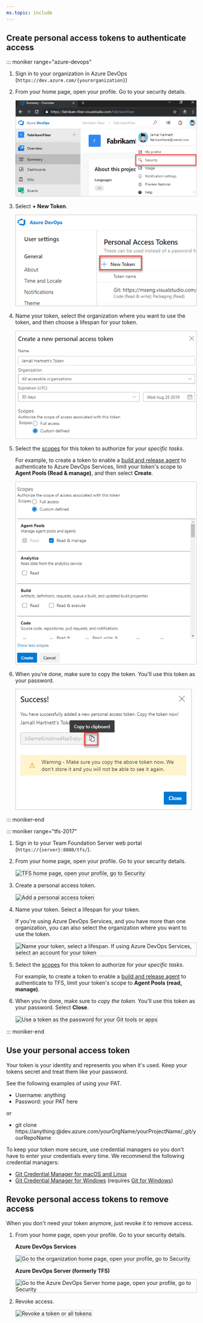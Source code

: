 ```yaml
---
ms.topic: include
---
```


## Create personal access tokens to authenticate access

::: moniker range="azure-devops"

1. Sign in to your organization in Azure DevOps (```https://dev.azure.com/{yourorganization}```)
  
2. From your home page, open your profile. Go to your security details.

   ![My profile Team Services](_img/my-profile-team-services.png)

3. Select **+ New Token**.

   ![Select New Token to create](_img/select-new-token.png)

4. Name your token, select the organization where you want to use the token, and then choose a lifespan for your token.

   ![Enter basic token information](_img/create-new-pat.png)

5. Select the [scopes](/azure/devops/integrate/get-started/authentication/oauth#scopes)
   for this token to authorize for *your specific tasks*.

   For example, to create a token to enable a [build and release agent](/azure/devops/pipelines/agents/agents) to authenticate to Azure DevOps Services, 
   limit your token's scope to **Agent Pools (Read & manage)**, and then select **Create**. 

   ![Select scopes for your PAT](_img/select-pat-scopes.png)

6. When you're done, make sure to copy the token. You'll use this token as your password.

   ![Copy the token to your clipboard](_img/copy-token-to-clipboard.png)

::: moniker-end

::: moniker range="tfs-2017"

1. Sign in to your Team Foundation Server web portal (```https://{server}:8080/tfs/```).

2. From your home page, open your profile. Go to your security details.

   <img alt="TFS home page, open your profile, go to Security" src="/azure/devops/repos/git/_shared/_img/my-profile-tfs.png" style="border: 1px solid #CCCCCC" />

3. Create a personal access token.

   <img alt="Add a personal access token" src="/azure/devops/repos/git/_shared/_img/add-personal-access-token.png" style="border: 1px solid #CCCCCC" />

4. Name your token. Select a lifespan for your token.

   If you're using Azure DevOps Services, and you have more than one organization,
   you can also select the organization where you want to use the token.

   <img alt="Name your token, select a lifespan. If using Azure DevOps Services, select an account for your token" src="/azure/devops/repos/git/_shared/_img/setup-personal-access-token.png" style="border: 1px solid #CCCCCC" />

5. Select the [scopes](/azure/devops/integrate/get-started/authentication/oauth#scopes)
   for this token to authorize for *your specific tasks*.

   For example, to create a token to enable a [build and release agent](/azure/devops/pipelines/agents/agents) to authenticate to TFS, 
   limit your token's scope to **Agent Pools (read, manage)**. 

6. When you're done, make sure to *copy the token*. You'll use this token as your password. Select **Close**.

   <img alt="Use a token as the password for your Git tools or apps" src="/azure/devops/repos/git/_shared/_img/create-personal-access-token.png" style="border: 1px solid #CCCCCC" />

::: moniker-end

## Use your personal access token

Your token is your identity and represents you when it's used. Keep your tokens secret and treat them like your password.


See the following examples of using your PAT.

- Username: anything 
- Password: your PAT here 

or
 
- git clone https://anything:<PAT>@dev.azure.com/yourOrgName/yourProjectName/_git/yourRepoName 



To keep your token more secure, use credential managers so you don't have to enter your credentials every time. We recommend the following credential managers:

* [Git Credential Manager for macOS and Linux](https://github.com/Microsoft/Git-Credential-Manager-for-Mac-and-Linux)
* [Git Credential Manager for Windows](https://github.com/Microsoft/Git-Credential-Manager-for-Windows)
	(requires [Git for Windows](https://www.git-scm.com/download/win))

## Revoke personal access tokens to remove access

When you don't need your token anymore, just revoke it to remove access.

1. From your home page, open your profile. Go to your security details.

	**Azure DevOps Services**

	<img alt="Go to the organization home page, open your profile, go to Security" src="/azure/devops/repos/git/_shared/_img/my-profile-team-services.png" style="border: 1px solid #CCCCCC" />
 
   **Azure DevOps Server (formerly TFS)**

	<img alt="Go to the Azure DevOps Server home page, open your profile, go to Security" src="/azure/devops/repos/git/_shared/_img/my-profile-tfs.png" style="border: 1px solid #CCCCCC" />

2. Revoke access.

   <img alt="Revoke a token or all tokens" src="/azure/devops/repos/git/_shared/_img/revoke-personal-access-tokens.png" style="border: 1px solid #CCCCCC" />
